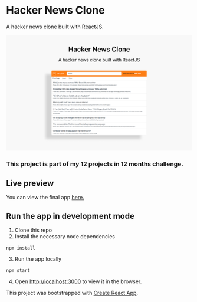 # Hacker News Clone

A hacker news clone built with ReactJS.

![Hacker News Clone](hnc.png)

### This project is part of my 12 projects in 12 months challenge.

## Live preview
You can view the final app [here.](https://alaajerbi.github.io/hackernews-clone)

## Run the app in development mode
1) Clone this repo 
2) Install the necessary node dependencies
```
npm install
```
3) Run the app locally
```
npm start
```
4) Open [http://localhost:3000](http://localhost:3000) to view it in the browser.


This project was bootstrapped with [Create React App](https://github.com/facebook/create-react-app).
